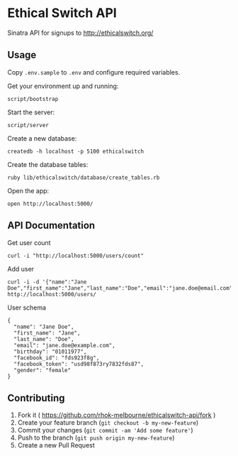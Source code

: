 # Ethical Switch API

Sinatra API for signups to http://ethicalswitch.org/

## Usage

Copy `.env.sample` to `.env` and configure required variables.

Get your environment up and running:

    script/bootstrap

Start the server:

    script/server

Create a new database:

    createdb -h localhost -p 5100 ethicalswitch

Create the database tables:
    
    ruby lib/ethicalswitch/database/create_tables.rb

Open the app:

    open http://localhost:5000/

## API Documentation

Get user count

    curl -i "http://localhost:5000/users/count"

Add user

    curl -i -d '{"name":"Jane Doe","first_name":"Jane","last_name":"Doe","email":"jane.doe@email.com","birthday":"01011977","gender":"female","facebook_id":"fds923f8g","facebook_token":"usd98f873ry7832fds87"}' http://localhost:5000/users/

User schema

```
{
  "name": "Jane Doe",
  "first_name": "Jane",
  "last_name": "Doe",
  "email": "jane.doe@example.com",
  "birthday": "01011977",
  "facebook_id": "fds923f8g",
  "facebook_token": "usd98f873ry7832fds87",
  "gender": "female"
}
```

## Contributing

1. Fork it ( https://github.com/rhok-melbourne/ethicalswitch-api/fork )
2. Create your feature branch (`git checkout -b my-new-feature`)
3. Commit your changes (`git commit -am 'Add some feature'`)
4. Push to the branch (`git push origin my-new-feature`)
5. Create a new Pull Request

